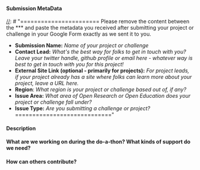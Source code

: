 
[//]: # "=======================
Even if you know Github, we suggest you read this! Anything between these lines you can leave or delete, as they won't display anyway when you post (you can check this via Preview). They're here to help you complete issues. 
============================"

#### **Submission MetaData**
[//]: # "=======================
Please remove the content between the *** and paste the metadata you received after submitting your project or challenge in your Google Form exactly as we sent it to you.

* **Submission Name:** _Name of your project or challenge_
* **Contact Lead:** _What's the best way for folks to get in touch with you? Leave your twitter handle, github profile or email here - whatever way is best to get in touch with you for this project!_
* **External Site Link (optional - primarily for projects):** _For project leads, if your project already has a site where folks can learn more about your project, leave a URL here._
* **Region**: _What region is your project or challenge based out of, if any?_
* **Issue Area:** _What area of Open Research or Open Education does your project or challenge fall under?_
* **Issue Type:** _Are you submitting a challenge or project?_
============================"

#### **Description**
[//]: # "=======================
_Insert a paragraph providing more context for your project or challenge focuses on. For project leads, this is a good place to give some broader context about your project—beyond the scope of the do-a-thon._
============================"

#### **What are we working on during the do-a-thon? What kinds of support do we need?** 
[//]: # "=======================
_For those leading projects, please give some more information about what type of support you are specifically looking to get done during the do-a-thon day._
_Note: Challenge leads will not need to fill out this section._ 
============================"

####  **How can others contribute?** 
[//]: # "=======================
_Please include contributing guidelines here. Let folks know how they get in contact with you, and what the best way to contribute to the project or challenge is. E.g. if you are a challenge lead, give some context on what design thinking tools you'll be using, and how other folks can update their ideas onto the thread._ 
============================"
